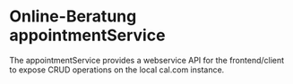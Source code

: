 # Online-Beratung appointmentService
The appointmentService provides a webservice API for the frontend/client to expose CRUD operations on the local cal.com instance.